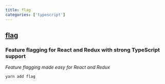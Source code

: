 ```yaml
---
title: flag
categories: ['typescript']
---
```

## [flag](https://github.com/garbles/flag)

### Feature flagging for React and Redux with strong TypeScript support


_Feature flagging made easy for React and Redux_

```
yarn add flag
```
